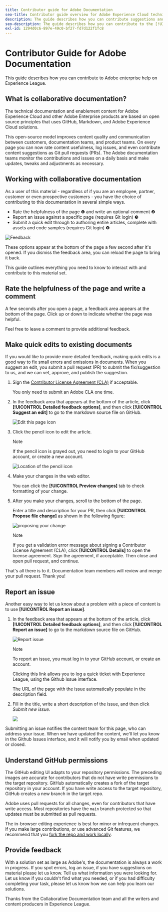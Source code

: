 ```yaml
---
title: Contributor guide for Adobe Documentation
seo-title: Contributor guide overview for Adobe Experience Cloud technical documentation
description: The guide describes how you can contribute suggestions and additions to the Adobe documentation site.
seo-description: The guide describes how you can contribute to the [!UICONTROL Adobe Experience Cloud] technical documentation.
exl-id: 1294d0c6-897e-49c0-bf27-fd7d122f1fc8
---
```

# Contributor Guide for Adobe Documentation

This guide describes how you can contribute to Adobe enterprise help on Experience League.

## What is collaborative documentation?

The technical documentation and enablement content for Adobe Experience Cloud and other Adobe Enterprise products are based on open source principles that uses GitHub, Markdown, and Adobe Experience Cloud solutions. 

This open-source model improves content quality and communication between customers, documentation teams, and product teams. On every page you can now rate content usefulness, log issues, and even contribute content suggestions as Git pull requests (PRs). The Adobe documentation teams monitor the contributions and issues on a daily basis and make updates, tweaks and adjustments as necessary.

## Working with collaborative documentation

As a user of this material - regardless of if you are an employee, partner, customer or even prospective customers - you have the choice of contributing to this documentation in several simple ways. 

* Rate the helpfulness of the page &#10102; and write an optional comment &#10103;
* Report an issue against a specific page (requires Git login) &#10104;
* Submit a quick edit through to authoring entire articles, complete with assets and code samples (requires Git login) &#10105;

![Feedback](assets/feedback-options.png)

These options appear at the bottom of the page a few second after it's opened. If you dismiss the feedback area, you can reload the page to bring it back.

This guide outlines everything you need to know to interact with and contribute to this material set.
 
<!--
>[!IMPORTANT]
>All repositories that publish to docs.adobe.com have adopted the [Adobe Open Source Code of Conduct](../code-of-conduct.md) or the [.NET Foundation Code of Conduct](https://dotnetfoundation.org/code-of-conduct). For more information, see the [Contributing](../contributing.md) article.
>
> Minor corrections or clarifications to documentation and code examples in public repositories are covered by the [Adobe Documentation Terms of Use](https://www.adobe.com/legal/terms.html). New or significant changes generate a comment in the pull request, asking you to submit an online Contribution License Agreement (CLA) if you are not an employee of Adobe. We need you to complete the online form before we can review or accept your pull request.
-->

## Rate the helpfulness of the page and write a comment

A few seconds after you open a page, a feedback area appears at the bottom of the page. Click up or down to indicate whether the page was helpful.

Feel free to leave a comment to provide additional feedback.

## Make quick edits to existing documents

If you would like to provide more detailed feedback, making quick edits is a good way to fix small errors and omissions in documents. When you suggest an edit, you submit a pull request (PR) to submit the fix/suggestion to us, and we can vet, approve, and publish the suggestion.

1. Sign the [Contributor License Agreement (CLA)](http://opensource.adobe.com/cla.html) if acceptable.

   You only need to submit an Adobe CLA one time.

1. In the feedback area that appears at the bottom of the article, click **[!UICONTROL Detailed feedback options]**, and then click **[!UICONTROL Suggest an edit]** to go to the markdown source file on GitHub.

   ![Edit this page icon](/help/assets/feedback-suggest-edit.png)

1. Click the pencil icon to edit the article.

   >[!NOTE]
   >
   >If the pencil icon is grayed out, you need to login to your GitHub account, or create a new account.  

   ![Location of the pencil icon](assets/git_edit.png)

1. Make your changes in the web editor. 

   You can click the **[!UICONTROL Preview changes]** tab to check formatting of your change.

1. After you make your changes, scroll to the bottom of the page. 

   Enter a title and description for your PR, then click **[!UICONTROL Propose file change]** as shown in the following figure:

   ![proposing your change](assets/submit-pull-request.png)

   >[!NOTE]
   >
   >If you get a validation error message about signing a Contributor License Agreement (CLA), click **[!UICONTROL Details]** to open the license agreement. Sign the agreement, if acceptable. Then close and open pull request, and continue.

That's all there is to it. Documentation team members will review and merge your pull request. Thank you!

## Report an issue

Another easy way to let us know about a problem with a piece of content is to use **[!UICONTROL Report an issue]**.

1. In the feedback area that appears at the bottom of the article, click **[!UICONTROL Detailed feedback options]**, and then click **[!UICONTROL Report an issue]** to go to the markdown source file on GitHub.

   ![Report issue](assets/feedback-report-issue.png)

   >[!NOTE]
   >
   >To report an issue, you must log in to your GitHub account, or create an account. 
   
   Clicking this link allows you to log a quick ticket with Experience League, using the Github Issue interface.
   
   The URL of the page with the issue automatically populate in the description field. 

1. Fill in the title, write a short description of the issue, and then click *Submit new issue*.

   ![](assets/git_issue_example.png)

Submitting an issue notifies the content team for this page, who can address your issue. When we have updated the content, we'll let you know in the Github Issues interface, and it will notify you by email when updated or closed.

## Understand GitHub permissions

The GitHub editing UI adapts to your repository permissions. The preceding images are accurate for contributors that do not have write permissions to the target repository. GitHub automatically creates a fork of the target repository in your account. If you have write access to the target repository, GitHub creates a new branch in the target repo.

Adobe uses pull requests for all changes, even for contributors that have write access. Most repositories have the `main` branch protected so that updates must be submitted as pull requests.

The in-browser editing experience is best for minor or infrequent changes. If you make large contributions, or use advanced Git features, we recommend that you [fork the repo and work locally](setup/full-workflow.md).

## Provide feedback

With a solution set as large as Adobe's, the documentation is always a work in progress. If you spot errors, log an issue, if you have suggestions on material please let us know. Tell us what information you were looking for. Let us know if you couldn't find what you needed, or if you had difficulty completing your task, please let us know how we can help you learn our solutions.

Thanks from the Collaborative Documentation team and all the writers and content producers in Experience League.
